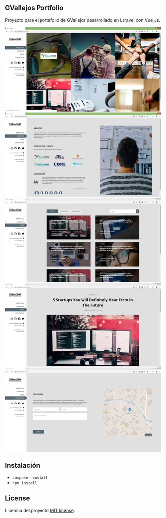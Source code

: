 ## GVallejos Portfolio

Proyecto para el portafolio de GVallejos desarrollado en Laravel con Vue Js.

<img src="./public/images/about_project/project_01.jpg">

<img src="./public/images/about_project/project_02.jpg">

<img src="./public/images/about_project/project_03.jpg">

<img src="./public/images/about_project/project_04.jpg">

<img src="./public/images/about_project/project_05.jpg">

## Instalación
- `composer install`
- `npm install`

## License

Licencia del proyecto [MIT license](https://opensource.org/licenses/MIT).

